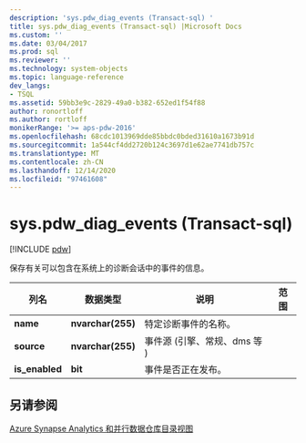 ```yaml
---
description: 'sys.pdw_diag_events (Transact-sql) '
title: sys.pdw_diag_events (Transact-sql) |Microsoft Docs
ms.custom: ''
ms.date: 03/04/2017
ms.prod: sql
ms.reviewer: ''
ms.technology: system-objects
ms.topic: language-reference
dev_langs:
- TSQL
ms.assetid: 59bb3e9c-2829-49a0-b382-652ed1f54f88
author: ronortloff
ms.author: rortloff
monikerRange: '>= aps-pdw-2016'
ms.openlocfilehash: 68cdc1013969dde85bbdc0bded31610a1673b91d
ms.sourcegitcommit: 1a544cf4dd2720b124c3697d1e62ae7741db757c
ms.translationtype: MT
ms.contentlocale: zh-CN
ms.lasthandoff: 12/14/2020
ms.locfileid: "97461608"
---
```

# <a name="syspdw_diag_events-transact-sql"></a>sys.pdw_diag_events (Transact-sql) 
[!INCLUDE [pdw](../../includes/applies-to-version/pdw.md)]

  保存有关可以包含在系统上的诊断会话中的事件的信息。  
  
|列名|数据类型|说明|范围|  
|-----------------|---------------|-----------------|-----------|  
|**name**|**nvarchar(255)**|特定诊断事件的名称。||  
|**source**|**nvarchar(255)**|事件源 (引擎、常规、dms 等 ) ||  
|**is_enabled**|**bit**|事件是否正在发布。||  
  
## <a name="see-also"></a>另请参阅  
 [Azure Synapse Analytics 和并行数据仓库目录视图](../../relational-databases/system-catalog-views/sql-data-warehouse-and-parallel-data-warehouse-catalog-views.md)  
  
  
